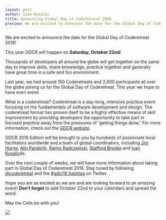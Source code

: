 ```yaml
---
layout: post
author: Ivan Kusalic
title: Announcing Global Day of Coderetreat 2016
preview: We are excited to announce the date for the Global Day of Coderetreat 2016! This year GDCR will happen on <strong>Saturday, October 22nd</strong>!
---
```

We are excited to announce the date for the Global Day of Coderetreat 2016!


This year GDCR will happen on **Saturday, October 22nd**!

Thousands of developers all around the globe will get together on the same day to improve skills, share knowledge, practice together and generally have great time in a safe and fun environment.

Last year, we had around 150 Coderetreats and 2,000 participants all over the globe joining us for the Global Day of Coderetreat. This year we hope to have even more!

What is a coderetreat? Coderetreat is a day­-long, intensive practice event focusing on the fundamentals of software development and design. The coderetreat format has proven itself to be a highly effective means of skill improvement by providing developers the opportunity to take part in focused practice away from the pressures of 'getting things done.' For more information, check out the [GDCR website](http://gdcr.coderetreat.org/).

GDCR 2016 Edition will be brought to you by hundreds of passionate local facilitators worldwide and a team of global coordinators, including [Jim Hurne](https://twitter.com/jthurne), [Alin Pandichi](https://twitter.com/alinpandichi), [Raimo Radczewski](https://twitter.com/rradczewski), [Stafford Brooke](https://twitter.com/srbiv) and [Ivan Kusalic](https://twitter.com/ikusalic)ds.

Over the next couple of weeks, we will have more information about taking part in Global Day of Coderetreat 2016. Stay tuned by following [@coderetreat](https://twitter.com/coderetreat) and the [#gdcr16 hashtag](https://twitter.com/search/?q=%23gdcr16) on Twitter.

Hope you are as excited as we are and are looking forward to an amazing event! **Don't forget** to add October 22nd to your calendars and spread the word.

May the Cells be with you!

![](https://lh3.googleusercontent.com/AXQI_kdSgso4BAo6gtAomkKsX6Auzg4lU0_sFAO-MpFCtuJn6NVUODRzEfetYB_l1wE3mOXQDpOuq1xXPrziZLM8pt2YF6ZQEGnRYqwVhr8uXxYncConlOE2qlgdXCZsKw)
